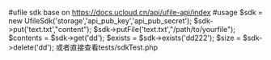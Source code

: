 #ufile sdk
base on https://docs.ucloud.cn/api/ufile-api/index 
#usage
    $sdk = new UfileSdk('storage','api_pub_key','api_pub_secret');
    $sdk->put('text.txt',"content");
    $sdk->putFile('text.txt',"/path/to/yourfile");
    $contents = $sdk->get('dd');
    $exists =  $sdk->exists('dd222');
    $size = $sdk->delete('dd');
或者直接查看tests/sdkTest.php
